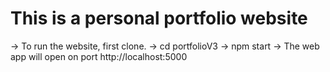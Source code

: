 # This is a personal portfolio website
-> To run the website, first clone.
-> cd portfolioV3
-> npm start
-> The web app will open on port http://localhost:5000
